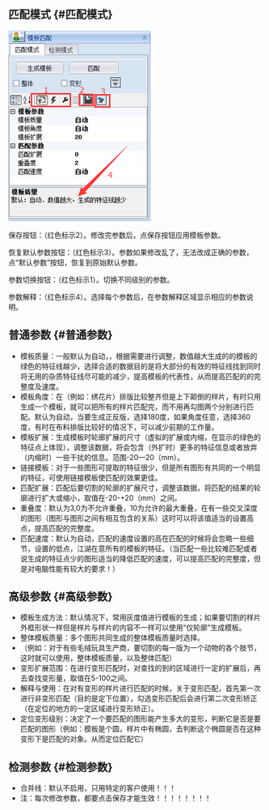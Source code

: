 ## 匹配模式 {#匹配模式}

![](/assets/QQ截图20170919220209.png)

保存按钮：（红色标示2）。修改完参数后，点保存按钮应用模板参数。

恢复默认参数按钮：（红色标示3）。参数如果修改乱了，无法改成正确的参数，点“默认参数”按钮，恢复到原始默认参数。

参数切换按钮：（红色标示1）。切换不同级别的参数。

参数解释：（红色标示4）。选择每个参数后，在参数解释区域显示相应的参数说明。

## 普通参数 {#普通参数}

* 模板质量：一般默认为自动，，根据需要进行调整，数值越大生成的的模板的绿色的特征线越少，选择合适的数据目的是将大部分的有效的特征线找到同时将无用的杂质特征线尽可能的减少，提高模板的代表性，从而提高匹配的的完整度及速度。
* 模板角度：在（例如：绣花片）排版比较整齐但是上下颠倒的样片，有时只用生成一个模板，就可以把所有的样片匹配完，而不用再勾图两个分别进行匹配。默认为自动，当要生成正反版，选择180度，如果角度任意，选择360度，有时在布料排版比较好的情况下，可以减少前期的工作量。
* 模板扩展：生成模板时轮廓扩展的尺寸（虚拟的扩展或内缩，在显示的绿色的特征点上体现），调整该数据，将会包含（外扩时）更多的特征信息或者放弃（内缩时）一些干扰的信息。范围-20—20（mm）。
* 链接模板：对于一些图形可提取的特征很少，但是所有图形有共同的一个明显的特征，可使用链接模板使匹配的效果更佳。
* 匹配扩展：匹配后要切割的轮廓的扩展尺寸，调整该数据，将匹配的结果的轮廓进行扩大或缩小，取值在-20-+20（mm）之间。
* 重叠度：默认为3,0为不允许重叠，10为允许的最大重叠，在有一些交叉深度的图形（图形与图形之间有相互包含的关系）这时可以将该值适当的设置高点，提高匹配的完整度。
* 匹配速度：默认为自动，匹配的速度设置的高在匹配的时候将会忽略一些细节，设置的低点，江湖在意所有的模板的特征。（当匹配一些比较难匹配或者说生成的特征点少的图形适当的降低匹配的速度，可以提高匹配的完整度，但是对电脑性能有较大的要求！）

## 高级参数 {#高级参数}

* 模板生成方法：默认情况下，常用灰度值进行模板的生成；如果要切割的样片外框形状一样但是样片与样片的内容不一样可以使用“仅轮廓”生成模板。
* 整体模板质量：多个图形共同生成的整体模板质量时选择。
* （例如：对于有些毛绒玩具生产商，要切割的每一版为一个动物的各个肢节，这时就可以使用，整体模板质量，以及整体匹配）
* 变形扩展范围：在进行变形匹配时，对查找的到的区域进行一定的扩展后，再去查找变形量，取值在5-100之间。
* 解释与使用：在对有变形的样片进行匹配的时候，关于变形匹配，首先第一次进行非变形匹配（目的是定下位置），勾选变形匹配后会进行第二次变形矫正（在定位的地方的一定区域进行变形矫正）。
* 定位变形级别：决定了一个要匹配的图形能产生多大的变形，判断它是否是要匹配的图形（例如：模板是个圆，样片中有椭圆，去判断这个椭圆是否在这种变形下是匹配的对象。从而定位匹配它）

## 检测参数 {#检测参数}

* 合并线：默认不启用，只用特定的客户使用！！！
* 注：每次修改参数，都要点击保存才能生效！！！！！！！！



